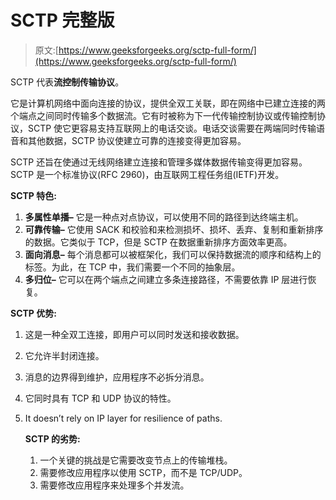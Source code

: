 # SCTP 完整版

> 原文:[https://www.geeksforgeeks.org/sctp-full-form/](https://www.geeksforgeeks.org/sctp-full-form/)

SCTP 代表**流控制传输协议**。

它是计算机网络中面向连接的协议，提供全双工关联，即在网络中已建立连接的两个端点之间同时传输多个数据流。它有时被称为下一代传输控制协议或传输控制协议，SCTP 使它更容易支持互联网上的电话交谈。电话交谈需要在两端同时传输语音和其他数据，SCTP 协议使建立可靠的连接变得更加容易。

SCTP 还旨在使通过无线网络建立连接和管理多媒体数据传输变得更加容易。SCTP 是一个标准协议(RFC 2960)，由互联网工程任务组(IETF)开发。

**SCTP 特色:**

1.  **多属性单播–**
    它是一种点对点协议，可以使用不同的路径到达终端主机。
2.  **可靠传输–**
    它使用 SACK 和校验和来检测损坏、损坏、丢弃、复制和重新排序的数据。它类似于 TCP，但是 SCTP 在数据重新排序方面效率更高。
3.  **面向消息–**
    每个消息都可以被框架化，我们可以保持数据流的顺序和结构上的标签。为此，在 TCP 中，我们需要一个不同的抽象层。
4.  **多归位–**
    它可以在两个端点之间建立多条连接路径，不需要依靠 IP 层进行恢复。

**SCTP 优势:**

1.  这是一种全双工连接，即用户可以同时发送和接收数据。
2.  它允许半封闭连接。
3.  消息的边界得到维护，应用程序不必拆分消息。
4.  它同时具有 TCP 和 UDP 协议的特性。
5.  It doesn’t rely on IP layer for resilience of paths.

    **SCTP 的劣势:**

    1.  一个关键的挑战是它需要改变节点上的传输堆栈。
    2.  需要修改应用程序以使用 SCTP，而不是 TCP/UDP。
    3.  需要修改应用程序来处理多个并发流。